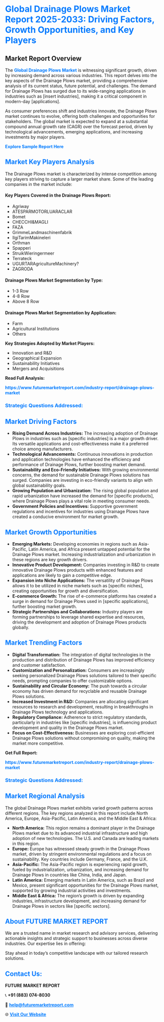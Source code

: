 <h1 style="color: #007BFF;">Global Drainage Plows Market Report 2025-2033: Driving Factors, Growth Opportunities, and Key Players</h1>

<section id="overview">
<h2>Market Report Overview</h2>
<p>The <a href="https://www.futuremarketreport.com/industry-report/drainage-plows-market" style="color: #007BFF; text-decoration: none;"><strong>Global Drainage Plows Market</strong></a> is witnessing significant growth, driven by increasing demand across various industries. This report delves into the key aspects of the Drainage Plows market, providing a comprehensive analysis of its current status, future potential, and challenges. The demand for Drainage Plows has surged due to its wide-ranging applications in industries such as [insert industries], making it a critical component in modern-day [applications].</p>
<p>As consumer preferences shift and industries innovate, the Drainage Plows market continues to evolve, offering both challenges and opportunities for stakeholders. The global market is expected to expand at a substantial compound annual growth rate (CAGR) over the forecast period, driven by technological advancements, emerging applications, and increasing investments by major players.</p>
</section>

<section id="overview">
<p><a href="https://www.futuremarketreport.com/request-sample/reportId=36020" style="color: #007BFF; text-decoration: none;"><strong>Explore Sample Report Here</strong></a></p>
</section>

<section id="key-players">
<h2 style="color: #007BFF;">Market Key Players Analysis</h2>
<p>The Drainage Plows market is characterized by intense competition among key players striving to capture a larger market share. Some of the leading companies in the market include:</p>
<h4>Key Players Covered in the Drainage Plows Report:</h4>
<ul><li>Agriway</li><li>ATESPARMOTORLUARACLAR</li><li>Bomet</li><li>CHECCHI&amp;MAGLI</li><li>FAZA</li><li>GrimmeLandmaschinenfabrik</li><li>IlgiTarimMakineleri</li><li>Orthman</li><li>Spapperi</li><li>StruikWieringermeer</li><li>Terrateck</li><li>UGURTARAgricultureMachinery?</li><li>ZAGRODA</li></ul>
<h4>Drainage Plows Market Segmentation by Type:</h4>
<ul><li>1-3 Row</li><li>4-8 Row</li><li>Above 8 Row</li></ul>

<h4>Drainage Plows Market Segmentation by Application:</h4>
<ul><li>Farm</li><li>Agricultural Institutions</li><li>Others</li></ul>
<p><strong>Key Strategies Adopted by Market Players:</strong></p>
<ul>
<li>Innovation and R&D</li>
<li>Geographical Expansion</li>
<li>Sustainability Initiatives</li>
<li>Mergers and Acquisitions</li>
</ul>
</section>

<section>
<p><strong>Read Full Analysis: </strong></p><a href="https://www.futuremarketreport.com/industry-report/drainage-plows-market" style="color: #007BFF; text-decoration: none;"><strong>https://www.futuremarketreport.com/industry-report/drainage-plows-market</strong></a>
<h3 style="color: #007BFF;">Strategic Questions Addressed:</h3>
</section>

<section id="driving-factors">
<h2 style="color: #007BFF;">Market Driving Factors</h2>
<ul>
<li><strong>Rising Demand Across Industries:</strong> The increasing adoption of Drainage Plows in industries such as [specific industries] is a major growth driver. Its versatile applications and cost-effectiveness make it a preferred choice among manufacturers.</li>
<li><strong>Technological Advancements:</strong> Continuous innovations in production and application technologies have enhanced the efficiency and performance of Drainage Plows, further boosting market demand.</li>
<li><strong>Sustainability and Eco-Friendly Initiatives:</strong> With growing environmental concerns, the demand for sustainable Drainage Plows solutions has surged. Companies are investing in eco-friendly variants to align with global sustainability goals.</li>
<li><strong>Growing Population and Urbanization:</strong> The rising global population and rapid urbanization have increased the demand for [specific products], where Drainage Plows plays a vital role in meeting consumer needs.</li>
<li><strong>Government Policies and Incentives:</strong> Supportive government regulations and incentives for industries using Drainage Plows have created a conducive environment for market growth.</li>
</ul>
</section>

<section id="growth-opportunities">
<h2 style="color: #007BFF;">Market Growth Opportunities</h2>
<ul>
<li><strong>Emerging Markets:</strong> Developing economies in regions such as Asia-Pacific, Latin America, and Africa present untapped potential for the Drainage Plows market. Increasing industrialization and urbanization in these regions are key growth drivers.</li>
<li><strong>Innovative Product Development:</strong> Companies investing in R&D to create innovative Drainage Plows products with enhanced features and applications are likely to gain a competitive edge.</li>
<li><strong>Expansion into Niche Applications:</strong> The versatility of Drainage Plows allows it to be utilized in niche markets such as [specific niches], creating opportunities for growth and diversification.</li>
<li><strong>E-commerce Growth:</strong> The rise of e-commerce platforms has created a surge in demand for Drainage Plows used in [specific applications], further boosting market growth.</li>
<li><strong>Strategic Partnerships and Collaborations:</strong> Industry players are forming partnerships to leverage shared expertise and resources, driving the development and adoption of Drainage Plows products globally.</li>
</ul>
</section>

<section id="trending-factors">
<h2 style="color: #007BFF;">Market Trending Factors</h2>
<ul>
<li><strong>Digital Transformation:</strong> The integration of digital technologies in the production and distribution of Drainage Plows has improved efficiency and customer satisfaction.</li>
<li><strong>Customization and Personalization:</strong> Consumers are increasingly seeking personalized Drainage Plows solutions tailored to their specific needs, prompting companies to offer customizable options.</li>
<li><strong>Sustainability and Circular Economy:</strong> The push towards a circular economy has driven demand for recyclable and reusable Drainage Plows solutions.</li>
<li><strong>Increased Investment in R&D:</strong> Companies are allocating significant resources to research and development, resulting in breakthroughs in Drainage Plows technology and applications.</li>
<li><strong>Regulatory Compliance:</strong> Adherence to strict regulatory standards, particularly in industries like [specific industries], is influencing product development and quality in the Drainage Plows market.</li>
<li><strong>Focus on Cost-Effectiveness:</strong> Businesses are exploring cost-efficient Drainage Plows solutions without compromising on quality, making the market more competitive.</li>
</ul>
</section>

<section>
<p><strong>Get Full Report: </strong></p><a href="https://www.futuremarketreport.com/industry-report/drainage-plows-market" style="color: #007BFF; text-decoration: none;"><strong>https://www.futuremarketreport.com/industry-report/drainage-plows-market</strong></a>
<h3 style="color: #007BFF;">Strategic Questions Addressed:</h3>
</section>


<section id="regional-analysis">
<h2 style="color: #007BFF;">Market Regional Analysis</h2>
<p>The global Drainage Plows market exhibits varied growth patterns across different regions. The key regions analyzed in this report include North America, Europe, Asia-Pacific, Latin America, and the Middle East & Africa:</p>
<ul>
<li><strong>North America:</strong> This region remains a dominant player in the Drainage Plows market due to its advanced industrial infrastructure and high adoption of new technologies. The U.S. and Canada are leading markets in this region.</li>
<li><strong>Europe:</strong> Europe has witnessed steady growth in the Drainage Plows market, driven by stringent environmental regulations and a focus on sustainability. Key countries include Germany, France, and the U.K.</li>
<li><strong>Asia-Pacific:</strong> The Asia-Pacific region is experiencing rapid growth, fueled by industrialization, urbanization, and increasing demand for Drainage Plows in countries like China, India, and Japan.</li>
<li><strong>Latin America:</strong> Emerging markets in Latin America, such as Brazil and Mexico, present significant opportunities for the Drainage Plows market, supported by growing industrial activities and investments.</li>
<li><strong>Middle East & Africa:</strong> The region’s growth is driven by expanding industries, infrastructure development, and increasing demand for Drainage Plows in sectors like [specific sectors].</li>
</ul>
</section>

<footer>
<h2 style="color: #007BFF;">About FUTURE MARKET REPORT</h2>
<p>We are a trusted name in market research and advisory services, delivering actionable insights and strategic support to businesses across diverse industries. Our expertise lies in offering:</p>

<p>Stay ahead in today’s competitive landscape with our tailored research solutions.</p>

<h2 style="color: #007BFF;">Contact Us:</h2>
<p><strong>FUTURE MARKET REPORT</strong></p>
<p>📞 <strong>+91 (883) 074-8030</strong></p>
<p>📧 <strong><a href="mailto:help@futuremarketreport.com" style="color: #007BFF;">help@futuremarketreport.com</a></strong></p>
<p>🌐 <strong><a href="https://www.futuremarketreport.com/" style="color: #007BFF;">Visit Our Website</a></strong></p>
</footer>